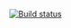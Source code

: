 [![Build status](https://ci.appveyor.com/api/projects/status/dlp0qalrkirh4m8y?svg=true)](https://ci.appveyor.com/project/Votgosh/selenide2)